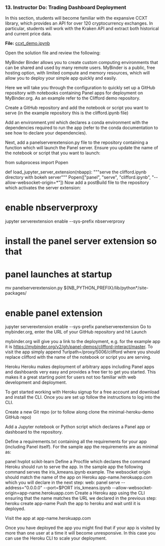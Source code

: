 ### 13. Instructor Do: Trading Dashboard Deployment

In this section, students will become familiar with the expansive CCXT library, which provides an API for over 120 cryptocurrency exchanges. In particular, students will work with the Kraken API and extract both historical and current price data.

**File:** [ccxt_demo.ipynb](Activities/03-Ins_Going_Live/Solved/ccxt_demo.ipynb)

Open the solution file and review the following:

MyBinder
Binder allows you to create custom computing environments that can be shared and used by many remote users. MyBinder is a public, free hosting option, with limited compute and memory resources, which will allow you to deploy your simple app quickly and easily.

Here we will take you through the configuration to quickly set up a GitHub repository with notebooks containing Panel apps for deployment on MyBinder.org. As an example refer to the Clifford demo repository.

Create a GitHub repository and add the notebook or script you want to serve (in the example repository this is the clifford.ipynb file)

Add an environment.yml which declares a conda environment with the dependencies required to run the app (refer to the conda documentation to see how to declare your dependencies).

Next, add a panelserverextension.py file to the repository containing a function which will launch the Panel server. Ensure you update the name of the notebook or script that you want to launch:

from subprocess import Popen

def load_jupyter_server_extension(nbapp):
    """serve the clifford.ipynb directory with bokeh server"""
    Popen(["panel", "serve", "clifford.ipynb", "--allow-websocket-origin=*"])
Now add a postBuild file to the repository which activates the server extension:
# enable nbserverproxy
jupyter serverextension enable --sys-prefix nbserverproxy
# install the panel server extension so that
# panel launches at startup
mv panelserverextension.py ${NB_PYTHON_PREFIX}/lib/python*/site-packages/
# enable panel extension
jupyter serverextension enable --sys-prefix panelserverextension
Go to mybinder.org, enter the URL of your GitHub repository and hit Launch

mybinder.org will give you a link to the deployment, e.g. for the example app it is https://mybinder.org/v2/gh/panel-demos/clifford-interact/master. To visit the app simply append ?urlpath=/proxy/5006/clifford where you should replace clifford with the name of the notebook or script you are serving.

Heroku
Heroku makes deployment of arbitrary apps including Panel apps and dashboards very easy and provides a free tier to get you started. This makes it a great starting point for users not too familiar with web development and deployment.

To get started working with Heroku signup for a free account and download and install the CLI. Once you are set up follow the instructions to log into the CLI.

Create a new Git repo (or to follow along clone the minimal-heroku-demo GitHub repo)

Add a Jupyter notebook or Python script which declares a Panel app or dashboard to the repository.

Define a requirements.txt containing all the requirements for your app (including Panel itself). For the sample app the requirements are as minimal as:

panel
hvplot
scikit-learn
Define a Procfile which declares the command Heroku should run to serve the app. In the sample app the following command serves the iris_kmeans.ipynb example. The websocket origin should match the name of the app on Heroku app-name.herokuapp.com which you will declare in the next step:
web: panel serve --address="0.0.0.0" --port=$PORT iris_kmeans.ipynb --allow-websocket-origin=app-name.herokuapp.com
Create a Heroku app using the CLI ensuring that the name matches the URL we declared in the previous step:
heroku create app-name
Push the app to heroku and wait until it is deployed.

Visit the app at app-name.herokuapp.com

Once you have deployed the app you might find that if your app is visited by more than one user at a time it will become unresponsive. In this case you can use the Heroku CLI to scale your deployment.
